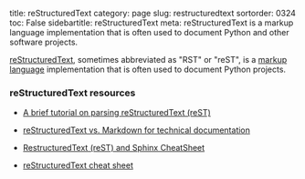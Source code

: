 title: reStructuredText
category: page
slug: restructuredtext
sortorder: 0324
toc: False
sidebartitle: reStructuredText
meta: reStructuredText is a markup language implementation that is often used to document Python and other software projects.


[reStructuredText](http://docutils.sourceforge.net/rst.html), sometimes
abbreviated as "RST" or "reST", is a [markup language](/markup-languages.html) 
implementation that is often used to document Python projects.


### reStructuredText resources
* [A brief tutorial on parsing reStructuredText (reST)](https://eli.thegreenplace.net/2017/a-brief-tutorial-on-parsing-restructuredtext-rest/)

* [reStructuredText vs. Markdown for technical documentation](https://eli.thegreenplace.net/2017/restructuredtext-vs-markdown-for-technical-documentation/)

* [RestructuredText (reST) and Sphinx CheatSheet](http://openalea.gforge.inria.fr/doc/openalea/doc/_build/html/source/sphinx/rest_syntax.html)

* [reStructuredText cheat sheet](https://imgur.com/a/2lZWZ)

